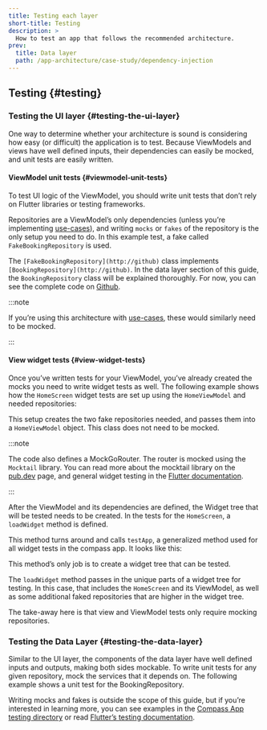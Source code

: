 ```yaml
---
title: Testing each layer
short-title: Testing
description: >
  How to test an app that follows the recommended architecture.
prev: 
  title: Data layer
  path: /app-architecture/case-study/dependency-injection
---
```




## Testing {#testing}


### Testing the UI layer {#testing-the-ui-layer}

One way to determine whether your architecture is sound is considering how easy (or difficult) the application is to test. Because ViewModels and views have well defined inputs, their dependencies can easily be mocked, and unit tests are easily written.


#### ViewModel unit tests {#viewmodel-unit-tests}

To test UI logic of the ViewModel, you should write unit tests that don’t rely on Flutter libraries or testing frameworks.

Repositories are a ViewModel’s only dependencies (unless you’re implementing [use-cases](http://prevpage)), and writing `mocks` or `fakes` of the repository is the only setup you need to do. In this example test, a fake called `FakeBookingRepository` is used.

The `[FakeBookingRepository](http://github)` class implements `[BookingRepository](http://github)`. In the data layer section of this guide, the `BookingRepository` class will be explained thoroughly. For now, you can see the complete code on [Github](http://github).

:::note

If you’re using this architecture with [use-cases](http://prevpage), these would similarly need to be mocked.

:::


#### View widget tests {#view-widget-tests}

Once you’ve written tests for your ViewModel, you’ve already created the mocks you need to write widget tests as well. The following example shows how the `HomeScreen` widget tests are set up using the `HomeViewModel` and needed repositories:

This setup creates the two fake repositories needed, and passes them into a `HomeViewModel` object. This class does not need to be mocked.

:::note

The code also defines a MockGoRouter. The router is mocked using the `Mocktail` library. You can read more about the mocktail library on the [pub.dev](https://pub.dev/packages/mocktail) page, and general widget testing in the [Flutter documentation](https://docs.flutter.dev/testing/overview).

:::

After the ViewModel and its dependencies are defined, the Widget tree that will be tested needs to be created. In the tests for the `HomeScreen`, a `loadWidget` method is defined.

This method turns around and calls `testApp`, a generalized method used for all widget tests in the compass app. It looks like this:

This method’s only job is to create a widget tree that can be tested.

The `loadWidget` method passes in the unique parts of a widget tree for testing. In this case, that includes the `HomeScreen` and its ViewModel, as well as some additional faked repositories that are higher in the widget tree.

The take-away here is that view and ViewModel tests only require mocking repositories.


### Testing the Data Layer {#testing-the-data-layer}

Similar to the UI layer, the components of the data layer have well defined inputs and outputs, making both sides mockable. To write unit tests for any given repository, mock the services that it depends on. The following example shows a unit test for the BookingRepository.

Writing mocks and fakes is outside the scope of this guide, but if you’re interested in learning more, you can see examples in the [Compass App testing directory](http://github.com/flutter/samples) or read [Flutter’s testing documentation](https://docs.flutter.dev/testing/overview).
